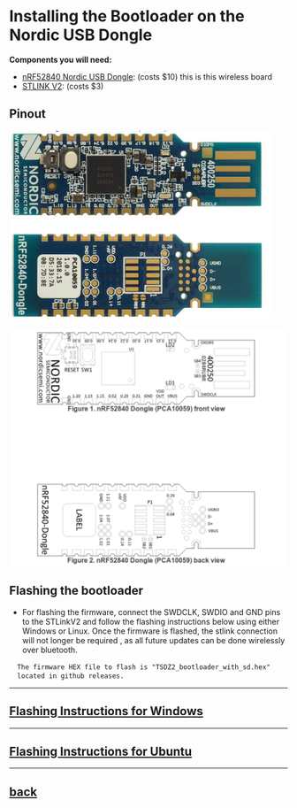 # Installing the Bootloader on the Nordic USB Dongle
**Components you will need:**
* [nRF52840 Nordic USB Dongle](https://www.digikey.com/en/products/detail/nordic-semiconductor-asa/NRF52840-DONGLE/9491124): (costs $10) this is this wireless board
*  [STLINK V2](https://www.ebay.com/c/896036216): (costs $3)
  
  ## Pinout
![Board](nordic.jpg)


![Pinout](nordic_pinout.png)



  
## Flashing the bootloader

* For flashing the firmware, connect the SWDCLK, SWDIO and GND pins to the STLinkV2 and follow the flashing instructions below using either Windows or Linux.
Once the firmware is flashed, the stlink  connection will not longer be required , as all future updates can be done wirelessly over bluetooth. 
````
  The firmware HEX file to flash is "TSDZ2_bootloader_with_sd.hex" 
  located in github releases. 
````
----
[Flashing Instructions for Windows](windows.md)
----
-----
[Flashing Instructions for Ubuntu](ubuntu.md)
----
----
  
## [back](../README.md)
